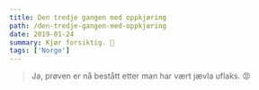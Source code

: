 ```yaml
---
title: Den tredje gangen med oppkjøring
path: /den-tredje-gangen-med-oppkjøring
date: 2019-01-24
summary: Kjør forsiktig. 🚗
tags: ['Norge']
---
```


> Ja, prøven er nå bestått etter man har vært jævla uflaks. 😡
